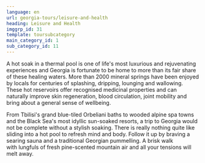 ```yaml
---
language: en
url: georgia-tours/leisure-and-health
heading: Leisure and Health
imggrp_id: 31
template: toursubcategory
main_category_id: 1
sub_category_id: 11
---
```

<div class="row content-row"><!-- 1552 (2)-->
<div class="col-xs-12 col-sm-6 col-md-6"><!-- 2088 -->

A hot soak in a thermal pool is one of life's most luxurious and rejuvenating experiences
and Georgia is fortunate to be home to more than its fair share of these healing
waters. More than 2000 mineral springs have been enjoyed by locals for centuries
of splashing, dripping, lounging and wallowing. These hot reservoirs offer recognised
medicinal properties and can naturally improve skin regeneration, blood circulation,
joint mobility and bring about a general sense of wellbeing.

</div>

<div class="col-xs-12 col-sm-6 col-md-6"><!-- 2089 -->

From Tbilisi's grand blue\-tiled Orbeliani baths to wooded alpine spa towns and the
Black Sea's most idyllic sun\-soaked resorts, a trip to Georgia would not be complete
without a stylish soaking. There is really nothing quite like sliding into a hot
pool to refresh mind and body. Follow it up by braving a searing sauna and a traditional
Georgian pummelling. A brisk walk with lungfuls of fresh pine\-scented mountain
air and all your tensions will melt away.

</div>

</div>
